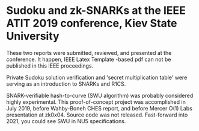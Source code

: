 # Sudoku and zk-SNARKs at the IEEE ATIT 2019 conference, Kiev State University

These two reports were submitted, reviewed, and presented at the conference.
It happen, IEEE Latex Template -based pdf can not be published in this IEEE proceedings.

Private Sudoku solution verification and 'secret multiplication table'
were serving as an introduction to SNARKs and R1CS.

SNARK-verifiable hash-to-curve (SWU algorithm) was probably considered highly experimental.
This proof-of-concept project was accomplished in July 2019,
before Wahby-Boneh CHES report,
and before Mercer O(1) Labs presentation at zk0x04.
Source code was not released.
Fast-forward into 2021, you could see SWU in NU5 specifications.